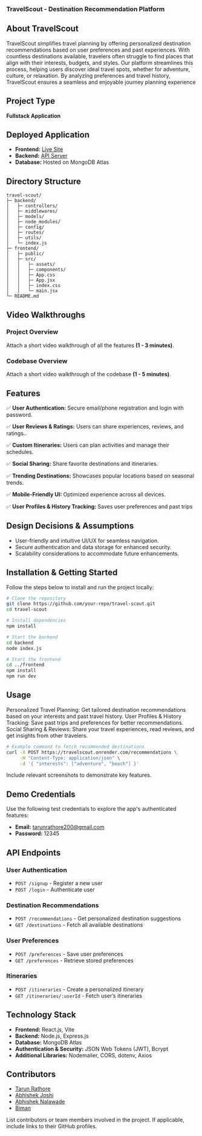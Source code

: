 ### TravelScout - Destination Recommendation Platform

## About TravelScout

TravelScout simplifies travel planning by offering personalized destination recommendations based on user preferences and past experiences. With countless destinations available, travelers often struggle to find places that align with their interests, budgets, and styles. Our platform streamlines this process, helping users discover ideal travel spots, whether for adventure, culture, or relaxation. By analyzing preferences and travel history, TravelScout ensures a seamless and enjoyable journey planning experience


## Project Type

**Fullstack Application**

## Deployed Application

- **Frontend:** [Live Site](https://deployed-site.whatever)
- **Backend:** [API Server](https://travelscout.onrender.com)
- **Database:** Hosted on MongoDB Atlas

## Directory Structure

```
travel-scout/
├─ backend/
│   ├─ controllers/
│   ├─ middlewares/
│   ├─ models/
│   ├─ node_modules/
│   ├─ config/
│   ├─ routes/
│   ├─ utils/
│   └─ index.js
├─ frontend/
│   ├─ public/
│   ├─ src/
│   │   ├─ assets/
│   │   ├─ components/
│   │   ├─ App.css
│   │   ├─ App.jsx
│   │   ├─ index.css
│   │   └─ main.jsx
└─ README.md
```

## Video Walkthroughs

### Project Overview

Attach a short video walkthrough of all the features **(1 - 3 minutes)**.

### Codebase Overview

Attach a short video walkthrough of the codebase **(1 - 5 minutes)**.

## Features

✅ **User Authentication:** Secure email/phone registration and login with password.

✅ **User Reviews & Ratings:** Users can share experiences, reviews, and ratings..

✅ **Custom Itineraries:** Users can plan activities and manage their schedules.

✅ **Social Sharing:** Share favorite destinations and itineraries.

✅ **Trending Destinations:** Showcases popular locations based on seasonal trends.

✅ **Mobile-Friendly UI:** Optimized experience across all devices.

✅ **User Profiles & History Tracking:** Saves user preferences and past trips




## Design Decisions & Assumptions

- User-friendly and intuitive UI/UX for seamless navigation.
- Secure authentication and data storage for enhanced security.
- Scalability considerations to accommodate future enhancements.

## Installation & Getting Started

Follow the steps below to install and run the project locally:

```bash
# Clone the repository
git clone https://github.com/your-repo/travel-scout.git
cd travel-scout

# Install dependencies
npm install

# Start the backend
cd backend
node index.js

# Start the frontend
cd ../frontend
npm install
npm run dev
```

## Usage

Personalized Travel Planning: Get tailored destination recommendations based on your interests and past travel history.
User Profiles & History Tracking: Save past trips and preferences for better recommendations.
Social Sharing & Reviews: Share your travel experiences, read reviews, and get insights from other travelers.

```bash
# Example command to fetch recommended destinations
curl -X POST https://travelscout.onrender.com/recommendations \
     -H "Content-Type: application/json" \
     -d '{ "interests": ["adventure", "beach"] }'
```

Include relevant screenshots to demonstrate key features.

## Demo Credentials

Use the following test credentials to explore the app's authenticated features:

- **Email:** tarunrathore200@gmail.com
- **Password:** 12345

## API Endpoints

### User Authentication

- `POST /signup` - Register a new user
- `POST /login` - Authenticate user

### Destination Recommendations

- `POST /recommendations` - Get personalized destination suggestions
- `GET /destinations` - Fetch all available destinations

### User Preferences

- `POST /preferences` - Save user preferences
- `GET /preferences` - Retrieve stored preferences

### Itineraries

- `POST /itineraries` - Create a personalized itinerary
- `GET /itineraries/:userId` - Fetch user’s itineraries

## Technology Stack

- **Frontend:** React.js, Vite
- **Backend:** Node.js, Express.js
- **Database:** MongoDB Atlas
- **Authentication & Security:** JSON Web Tokens (JWT), Bcrypt
- **Additional Libraries:** Nodemailer, CORS, dotenv, Axios

## Contributors

- [Tarun Rathore](https://github.com/taruncodex)
- [Abhishek Joshi](https://github.com/abhishekjoshi1998)
- [Abhishek Nalawade](https://github.com/AbhiNalawade09)
- [Biman](https://github.com/Biman721443)

List contributors or team members involved in the project. If applicable, include links to their GitHub profiles.
